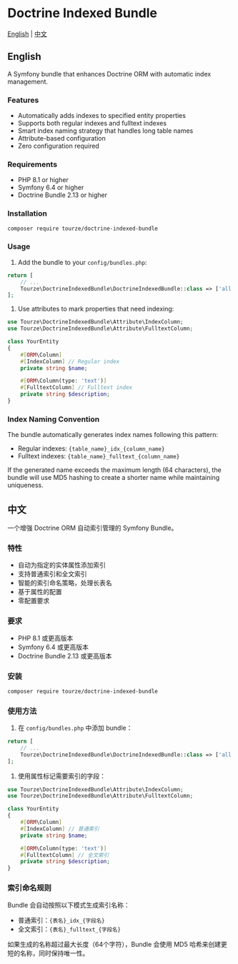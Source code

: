 # Doctrine Indexed Bundle

[English](#english) | [中文](#中文)

## English

A Symfony bundle that enhances Doctrine ORM with automatic index management.

### Features

- Automatically adds indexes to specified entity properties
- Supports both regular indexes and fulltext indexes
- Smart index naming strategy that handles long table names
- Attribute-based configuration
- Zero configuration required

### Requirements

- PHP 8.1 or higher
- Symfony 6.4 or higher
- Doctrine Bundle 2.13 or higher

### Installation

```bash
composer require tourze/doctrine-indexed-bundle
```

### Usage

1. Add the bundle to your `config/bundles.php`:

```php
return [
    // ...
    Tourze\DoctrineIndexedBundle\DoctrineIndexedBundle::class => ['all' => true],
];
```

1. Use attributes to mark properties that need indexing:

```php
use Tourze\DoctrineIndexedBundle\Attribute\IndexColumn;
use Tourze\DoctrineIndexedBundle\Attribute\FulltextColumn;

class YourEntity
{
    #[ORM\Column]
    #[IndexColumn] // Regular index
    private string $name;

    #[ORM\Column(type: 'text')]
    #[FulltextColumn] // Fulltext index
    private string $description;
}
```

### Index Naming Convention

The bundle automatically generates index names following this pattern:

- Regular indexes: `{table_name}_idx_{column_name}`
- Fulltext indexes: `{table_name}_fulltext_{column_name}`

If the generated name exceeds the maximum length (64 characters), the bundle will use MD5 hashing to create a shorter name while maintaining uniqueness.

## 中文

一个增强 Doctrine ORM 自动索引管理的 Symfony Bundle。

### 特性

- 自动为指定的实体属性添加索引
- 支持普通索引和全文索引
- 智能的索引命名策略，处理长表名
- 基于属性的配置
- 零配置要求

### 要求

- PHP 8.1 或更高版本
- Symfony 6.4 或更高版本
- Doctrine Bundle 2.13 或更高版本

### 安装

```bash
composer require tourze/doctrine-indexed-bundle
```

### 使用方法

1. 在 `config/bundles.php` 中添加 bundle：

```php
return [
    // ...
    Tourze\DoctrineIndexedBundle\DoctrineIndexedBundle::class => ['all' => true],
];
```

1. 使用属性标记需要索引的字段：

```php
use Tourze\DoctrineIndexedBundle\Attribute\IndexColumn;
use Tourze\DoctrineIndexedBundle\Attribute\FulltextColumn;

class YourEntity
{
    #[ORM\Column]
    #[IndexColumn] // 普通索引
    private string $name;

    #[ORM\Column(type: 'text')]
    #[FulltextColumn] // 全文索引
    private string $description;
}
```

### 索引命名规则

Bundle 会自动按照以下模式生成索引名称：

- 普通索引：`{表名}_idx_{字段名}`
- 全文索引：`{表名}_fulltext_{字段名}`

如果生成的名称超过最大长度（64个字符），Bundle 会使用 MD5 哈希来创建更短的名称，同时保持唯一性。

